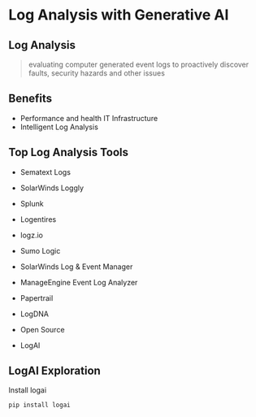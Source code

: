 # Log Analysis with Generative AI

## Log Analysis

> evaluating computer generated event logs to proactively discover faults, security hazards and other issues

## Benefits

* Performance and health IT Infrastructure
* Intelligent Log Analysis


## Top Log Analysis Tools

* Sematext Logs
* SolarWinds Loggly
* Splunk
* Logentires
* logz.io
* Sumo Logic
* SolarWinds Log & Event Manager
* ManageEngine Event Log Analyzer
* Papertrail
* LogDNA

* Open Source 
 - LogAI

 ## LogAI Exploration

 Install logai

 ```
 pip install logai
 ```

 